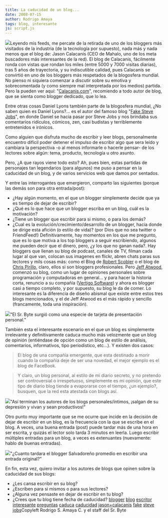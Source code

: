 ```yaml
---
title: La caducidad de un blog...
date: 2008-07-15
author: Rodrigo Amaya
tags: blog, interesante
js: script.js
---
```


[![](http://bp0.blogger.com/_ayvorITawE4/SH1yQ41O2uI/AAAAAAAAA48/GWvZoq8Ny3w/s400/blogger_logo.png)](http://bp0.blogger.com/_ayvorITawE4/SH1yQ41O2uI/AAAAAAAAA48/GWvZoq8Ny3w/s1600-h/blogger_logo.png)Leyendo mis feeds,
      me percate de la retirada de uno de los bloggers más visitados de la industria (de la
      tecnología por supuesto), nada más y nada menos que el blog de: Jason Calacanis (CEO de
      Mahalo, uno de los meta buscadores más interesantes de la red). El blog de Calacanis,
      fácilmente ronda con vistas que rondan los miles (entre 5000 y 7000 visitas diarias), tras 5
      años de trayectoria, y su indiscutible calidad, pues Calacanis se convirtió en uno de los
      bloggers más respetados de la blogosfera mundial. No pienso ni siquiera comenzar a discutir
      sobre su emotiva y sobrecomentada (y como siempre mal interpretada por los medios) partida.
      Pero la pueden ver aquí: "[Calacanis.com](http://www.calacanis.com/2008/07/11/official-announcement-regarding-my-retirement-from-blogging/)",
      recomiendo a todo autor de blog, que se sienta como blogger dedicado, que lo lea.

Entre otras cosas Daniel Lyons también parte de la blogosfera mundial, ¿No
      saben quien es Daniel Lyons?... es el autor del famoso blog "[Fake Steve Jobs](http://fakesteve.blogspot.com/2008/07/i-am-so-friggin-high-its-not-funny.html)", en donde Daniel se hacia pasar por Steve Jobs y nos brindaba sus
      comentarios ridículos, cómicos, zen, casi budistas y terriblemente entretenidos e
      irónicos.

Como alguien que disfruta mucho de escribir y leer blogs,
      personalmente encuentro difícil poder detener el impulso de escribir algo que sera leído y
      cambiara la perspectiva -o al menos informarle o hacerle pensar- de los lectores sobre algún:
      tema, producto, tecnología u otro asunto.

Pero, ¿A que rayos viene todo
      esto? Ah, pues bien, estas partidas de personajes tan legendarios (para algunos) me puso a
      pensar en la caducidad de un blog, y de varios servicios web que damos por sentados.

Y entre las interrogantes que emergieron, comparto las siguientes (porque las
      demás son para otra entrada/post):

- ¿Hay algún momento, en el que un blogger simplemente decide que ya es tiempo de dejar de escribir?
- ¿Qué es lo que hace que un blogger escriba en un blog, cuál es la motivación?
- ¿Tiene un blogger que escribir para si mismo, o para los demás?
- ¿Cual es la evolución/crecimiento/desarrollo de un blogger, hacia donde se dirige esta afición (o estilo de vida)? (por Dios que no sea twitter o FriendFeed!)
Definitivamente, hay momentos en los que me pregunto, que es
      lo que motiva a los top bloggers a seguir escribiendo, algunos me pueden decir que el dinero,
      pero, ¿y los que no ganan nada?.
Hay bloggers que llenan su blog de podcast,
      canales de TV, filman cada lugar al que van, colocan sus imagenes en flickr, abren chats paras
      sus lectores y mils cosas más: como el Blog de [Robert Scobler](http://scobleizer.com/) o el blog de [Chris Pirillo](http://chris.pirillo.com/), claro, ellos si son bloggers profesionales. Pero [Jeff Atwood](http://www.codinghorror.com/blog/), comenzó su blog, como un
      lugar de opiniones personales sobre programación y
      computadoras en general... y para hacer la historia corta, renuncio a su compañía
      ([Vertigo Software](http://www.vertigo.com/)) y ahora es blogger casi a
      tiempo completo, y por supuesto, su blog le da de comer. Lo interesante es la diferencia de
      diseño abismal que existe entre estos tres blogs mencionados, y el de Jeff Atwood es el más
      rápido y sencillo (francamente, toda una inspiración).

[![](http://bp3.blogger.com/_ayvorITawE4/SH1yQ6QBnSI/AAAAAAAAA5E/1j-ehwlKkDM/s400/blog-presentacion.jpg)](http://bp3.blogger.com/_ayvorITawE4/SH1yQ6QBnSI/AAAAAAAAA5E/1j-ehwlKkDM/s1600-h/blog-presentacion.jpg)"El Sr. Byte surgió como una
      especie de tarjeta de presentación personal."

También esta el interesante escenario en el que un blog es simplemente irrelevante y
      definitivamente caduca mucho más velozmente que un blog de opinión (entiéndase de opción como
      un blog de estilo de análisis, comentarios, informativos, tipo periodístico, etc...).
Y existen dos casos:

> El blog de una
> compañía emergente, que esta destinado a morir cuando la compañía deje de ser una
> novedad, el mejor ejemplo es el blog de FaceBook.

> Y claro,
> un blog personal, al estilo de mi diario
> secreto, y no pretendo ser controversial o irrespetuoso, simplemente es mi
> opinión, que este tipo de diario blog tiende a evaporarse con el tiempo, ¿un ejemplo?,
> busquen, que la red esta atestada con blogs así.

[![](http://bp2.blogger.com/_ayvorITawE4/SH1yRTx6y3I/AAAAAAAAA5U/pOg9dnVJ1bs/s400/midiario-blogger.jpg)](http://bp2.blogger.com/_ayvorITawE4/SH1yRTx6y3I/AAAAAAAAA5U/pOg9dnVJ1bs/s1600-h/midiario-blogger.jpg)"Así terminan los autores de
      los blogs personales/íntimos, ¡salgan de su depresión y vivan y sean
      productivos!"

Otro punto muy importante que
      se me ocurre que incide en la decisión de dejar de escribir en un blog, es la frecuencia con
      la que se escribe en el blog. A veces, una buena entrada (post) puede tardar más de una hora en ser escrita, y
      quizás el lector solo tarda 3 minutos en leerla. Luego escribir múltiples entradas para un
      blog, a veces es extenuantes (nuevamente: hablo de
      buenas entradas).

[![](http://bp3.blogger.com/_ayvorITawE4/SH1yRLLo8CI/AAAAAAAAA5M/ziJDPKzQTgs/s400/escribir.jpg)](http://bp3.blogger.com/_ayvorITawE4/SH1yRLLo8CI/AAAAAAAAA5M/ziJDPKzQTgs/s1600-h/escribir.jpg)"¿Cuanto tardara el blogger
      Salvadoreño promedio en escribir una entrada original?"

En fin, esta vez,
      quiero invitar a los autores de blogs que opinen sobre la caducidad de sus blogs:

- ¿Les cansa escribir en su blog?
- ¿Escriben para si mismos o para sus lectores?
- ¿Alguna vez pensaste en dejar de escribir en tu blog?
- ¿Crees que tu blog tiene fecha de caducidad?
[blogger](http://www.blogalaxia.com/tags/blogger) [blog](http://www.blogalaxia.com/tags/blog) [escritor](http://www.blogalaxia.com/tags/escritor) [interesante](http://www.blogalaxia.com/tags/interesante) [preguntas](http://www.blogalaxia.com/tags/preguntas) [caduca](http://www.blogalaxia.com/tags/caduca) [caducidad](http://www.blogalaxia.com/tags/caducidad) [jason+calacanis](http://www.blogalaxia.com/tags/calcanis) [fake](http://www.blogalaxia.com/tags/fake) [steve](http://www.blogalaxia.com/tags/steve) [jobs](http://www.blogalaxia.com/tags/jobs)Copyleft Rodrigo S. Amaya C.
      y el staff del Sr. Byte